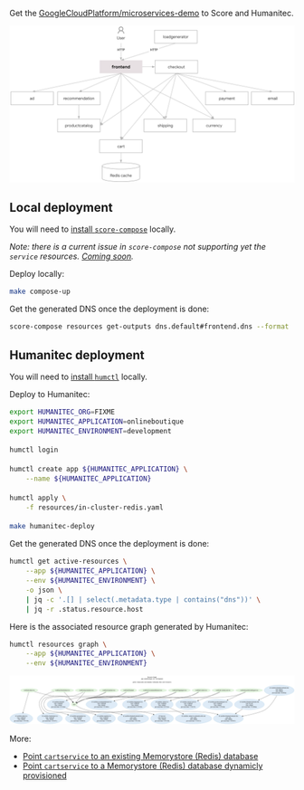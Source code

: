 Get the [GoogleCloudPlatform/microservices-demo](https://github.com/GoogleCloudPlatform/microservices-demo) to Score and Humanitec.

![](https://github.com/GoogleCloudPlatform/microservices-demo/raw/main/docs/img/architecture-diagram.png)

## Local deployment

You will need to [install `score-compose`](https://docs.score.dev/docs/score-implementation/score-compose/) locally.

_Note: there is a current issue in `score-compose` not supporting yet the `service` resources. [Coming soon](https://github.com/score-spec/score-compose/issues/118)._

Deploy locally:
```bash
make compose-up
```

Get the generated DNS once the deployment is done:
```bash
score-compose resources get-outputs dns.default#frontend.dns --format '{{ .host }}:8080'
```

## Humanitec deployment

You will need to [install `humctl`](https://developer.humanitec.com/platform-orchestrator/cli/) locally.

Deploy to Humanitec:
```bash
export HUMANITEC_ORG=FIXME
export HUMANITEC_APPLICATION=onlineboutique
export HUMANITEC_ENVIRONMENT=development

humctl login

humctl create app ${HUMANITEC_APPLICATION} \
    --name ${HUMANITEC_APPLICATION}

humctl apply \
    -f resources/in-cluster-redis.yaml

make humanitec-deploy
```

Get the generated DNS once the deployment is done:
```bash
humctl get active-resources \
    --app ${HUMANITEC_APPLICATION} \
    --env ${HUMANITEC_ENVIRONMENT} \
    -o json \
    | jq -c '.[] | select(.metadata.type | contains("dns"))' \
    | jq -r .status.resource.host
```

Here is the associated resource graph generated by Humanitec:
```bash
humctl resources graph \
    --app ${HUMANITEC_APPLICATION} \
    --env ${HUMANITEC_ENVIRONMENT}
```

![](docs/resources-graph.png)

More:
- [Point `cartservice` to an existing Memorystore (Redis) database](docs/static-memorystore.md)
- [Point `cartservice` to a Memorystore (Redis) database dynamicly provisioned](docs/dynamic-memorystore.md)
